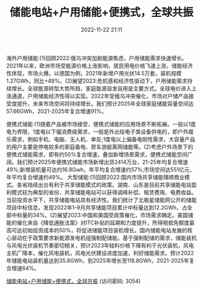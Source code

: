 ﻿---
title: 储能电站+户用储能+便携式，全球共振
date: 2022-11-22 21:11
tags:
- 储能行业
updated: 1970-01-01 08:00:00
---

海外户用储能:(1)回顾2022:俄乌冲突加剧能源焦虑，户用储能需求快速增长。2021年以来，欧洲市场受能源价格上涨影响，居民用电价格飞速上涨，储能经济性体现，市场火爆。以德国为例，2021年新增户用光伏14.5万套，装机规模1.27GWh，同比+49%。(2)展望2023:危机感和经济性驱动下，户用储能需求持续增长。全球能源转型大势所趋，家庭能源自发自用是主要方式。全球电价进入上涨通道，户用储能经济性得以实现。2022年受俄乌冲突催化，市场对户储产品接受度提升，未来市场空间将持续增长。我们预计2025年全球家庭储能容量空间达57.66GWh，2021-2025年复合增速91%。
<!-- more -->
便携式储能:(1)随着产品被市场接受，便携式储能的应用场景不断拓展。一般以1度电为界限，1度电以下偏消费级需求，一般是外出给电子类设备供电的，即户外娱乐需求，例如手机、电脑、无人机、单反;1度电以上偏备电刚性需求，大容量产品的用户主要是停电较多的家庭备电、房车游艇离网储能等。(2)考虑户外场景下的便携式储能需求，即有约50%复合增速，叠加新增场景需求，便携式储能空间广阔。我们预计2025年便携式储能市场新增出货2414万台，21-25年均复合增速49%;新增装机量可达约16.9Gwh，年平均复合增速约57%;市场空间达551亿元，年平均复合增速约49%。
大型储能:(1)回顾2022:国内市场共享储能理顺商业模式。各省陆续出台有利于共享储能模式的政策。湖南、山东是目前共享储能电站盈利模式较为典型的省份，共享储能电站可以获得调峰补偿、租赁费用、电费收益。当前投资水平下，共享储能电站具有经济性。我们统计了北极星储能网公开的储能项目中标信息，发现2022年1-9月共享储能项目累计中标量达到12.2GWh，占全部中标量的34%。(2)展望2023:中国和美国受政策催化，市场需求确定。美国储能的催化来自《降低通胀法案》对ITC补贴的延期和力度提升，所得税抵免额度最高可达初始投资成本的50%，将促进储能项目装机增长。国内储能电站发展的核心驱动在于政策要求新能源发电机组强制配储能。基于强制配储的需求，储能装机与风电光伏装机节奏密切相关，预计2023年硅料价格下降有利于光伏装机，风电主机厂降本，催化风电装机，风电光伏建设进度加速，利好储能需求。预计2022年储能电站装机量达到35.8GWh，到2025年增长至118.8GWh，2021-2025年复合增速64%。

[储能电站+户用储能+便携式，全球共振](https://url12.ctfile.com/f/3948612-730574154-5d65cb?p=3054)
(访问密码: 3054)

